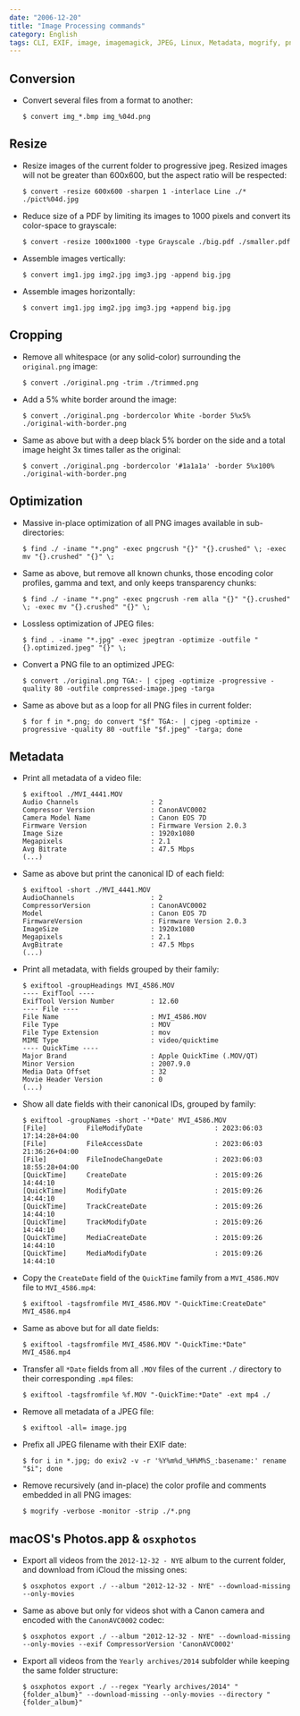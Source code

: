 ```yaml
---
date: "2006-12-20"
title: "Image Processing commands"
category: English
tags: CLI, EXIF, image, imagemagick, JPEG, Linux, Metadata, mogrify, pngcrush, mozjpeg
---
```


## Conversion

- Convert several files from a format to another:

  ```shell-session
  $ convert img_*.bmp img_%04d.png
  ```

## Resize

- Resize images of the current folder to progressive jpeg. Resized images will not be greater than 600x600, but the aspect ratio will be respected:

  ```shell-session
  $ convert -resize 600x600 -sharpen 1 -interlace Line ./* ./pict%04d.jpg
  ```

- Reduce size of a PDF by limiting its images to 1000 pixels and convert its color-space to grayscale:

  ```shell-session
  $ convert -resize 1000x1000 -type Grayscale ./big.pdf ./smaller.pdf
  ```

- Assemble images vertically:

  ```shell-session
  $ convert img1.jpg img2.jpg img3.jpg -append big.jpg
  ```

- Assemble images horizontally:

  ```shell-session
  $ convert img1.jpg img2.jpg img3.jpg +append big.jpg
  ```

## Cropping

- Remove all whitespace (or any solid-color) surrounding the `original.png` image:

  ```shell-session
  $ convert ./original.png -trim ./trimmed.png
  ```

- Add a 5% white border around the image:

  ```shell-session
  $ convert ./original.png -bordercolor White -border 5%x5% ./original-with-border.png
  ```

- Same as above but with a deep black 5% border on the side and a total image height 3x times taller as the original:

  ```shell-session
  $ convert ./original.png -bordercolor '#1a1a1a' -border 5%x100% ./original-with-border.png
  ```

## Optimization

- Massive in-place optimization of all PNG images available in sub-directories:

  ```shell-session
  $ find ./ -iname "*.png" -exec pngcrush "{}" "{}.crushed" \; -exec mv "{}.crushed" "{}" \;
  ```

- Same as above, but remove all known chunks, those encoding color profiles, gamma and text, and only keeps transparency chunks:

  ```shell-session
  $ find ./ -iname "*.png" -exec pngcrush -rem alla "{}" "{}.crushed" \; -exec mv "{}.crushed" "{}" \;
  ```

- Lossless optimization of JPEG files:

  ```shell-session
  $ find . -iname "*.jpg" -exec jpegtran -optimize -outfile "{}.optimized.jpeg" "{}" \;
  ```

- Convert a PNG file to an optimized JPEG:

  ```shell-session
  $ convert ./original.png TGA:- | cjpeg -optimize -progressive -quality 80 -outfile compressed-image.jpeg -targa
  ```

- Same as above but as a loop for all PNG files in current folder:

  ```shell-session
  $ for f in *.png; do convert "$f" TGA:- | cjpeg -optimize -progressive -quality 80 -outfile "$f.jpeg" -targa; done
  ```

## Metadata

- Print all metadata of a video file:

  ```shell-session
  $ exiftool ./MVI_4441.MOV
  Audio Channels                  : 2
  Compressor Version              : CanonAVC0002
  Camera Model Name               : Canon EOS 7D
  Firmware Version                : Firmware Version 2.0.3
  Image Size                      : 1920x1080
  Megapixels                      : 2.1
  Avg Bitrate                     : 47.5 Mbps
  (...)
  ```

- Same as above but print the canonical ID of each field:

  ```shell-session
  $ exiftool -short ./MVI_4441.MOV
  AudioChannels                   : 2
  CompressorVersion               : CanonAVC0002
  Model                           : Canon EOS 7D
  FirmwareVersion                 : Firmware Version 2.0.3
  ImageSize                       : 1920x1080
  Megapixels                      : 2.1
  AvgBitrate                      : 47.5 Mbps
  (...)
  ```

- Print all metadata, with fields grouped by their family:

  ```shell-session
  $ exiftool -groupHeadings MVI_4586.MOV
  ---- ExifTool ----
  ExifTool Version Number         : 12.60
  ---- File ----
  File Name                       : MVI_4586.MOV
  File Type                       : MOV
  File Type Extension             : mov
  MIME Type                       : video/quicktime
  ---- QuickTime ----
  Major Brand                     : Apple QuickTime (.MOV/QT)
  Minor Version                   : 2007.9.0
  Media Data Offset               : 32
  Movie Header Version            : 0
  (...)
  ```

- Show all date fields with their canonical IDs, grouped by family:

  ```shell-session
  $ exiftool -groupNames -short -'*Date' MVI_4586.MOV
  [File]          FileModifyDate                  : 2023:06:03 17:14:28+04:00
  [File]          FileAccessDate                  : 2023:06:03 21:36:26+04:00
  [File]          FileInodeChangeDate             : 2023:06:03 18:55:28+04:00
  [QuickTime]     CreateDate                      : 2015:09:26 14:44:10
  [QuickTime]     ModifyDate                      : 2015:09:26 14:44:10
  [QuickTime]     TrackCreateDate                 : 2015:09:26 14:44:10
  [QuickTime]     TrackModifyDate                 : 2015:09:26 14:44:10
  [QuickTime]     MediaCreateDate                 : 2015:09:26 14:44:10
  [QuickTime]     MediaModifyDate                 : 2015:09:26 14:44:10
  ```

- Copy the `CreateDate` field of the `QuickTime` family from a `MVI_4586.MOV` file to `MVI_4586.mp4`:

  ```shell-session
  $ exiftool -tagsfromfile MVI_4586.MOV "-QuickTime:CreateDate" MVI_4586.mp4
  ```

- Same as above but for all date fields:

  ```shell-session
  $ exiftool -tagsfromfile MVI_4586.MOV "-QuickTime:*Date" MVI_4586.mp4
  ```

- Transfer all `*Date` fields from all `.MOV` files of the current `./` directory to their corresponding `.mp4` files:

  ```shell-session
  $ exiftool -tagsfromfile %f.MOV "-QuickTime:*Date" -ext mp4 ./
  ```

- Remove all metadata of a JPEG file:

  ```shell-session
  $ exiftool -all= image.jpg
  ```

- Prefix all JPEG filename with their EXIF date:

  ```shell-session
  $ for i in *.jpg; do exiv2 -v -r '%Y%m%d_%H%M%S_:basename:' rename "$i"; done
  ```

- Remove recursively (and in-place) the color profile and comments embedded in all PNG images:

  ```shell-session
  $ mogrify -verbose -monitor -strip ./*.png
  ```

## macOS's Photos.app & `osxphotos`

- Export all videos from the `2012-12-32 - NYE` album to the current folder, and download from iCloud the missing ones:

  ```shell-session
  $ osxphotos export ./ --album "2012-12-32 - NYE" --download-missing --only-movies
  ```

- Same as above but only for videos shot with a Canon camera and encoded with the `CanonAVC0002` codec:

  ```shell-session
  $ osxphotos export ./ --album "2012-12-32 - NYE" --download-missing --only-movies --exif CompressorVersion 'CanonAVC0002'
  ```

- Export all videos from the `Yearly archives/2014` subfolder while keeping the same folder structure:

  ```shell-session
  $ osxphotos export ./ --regex "Yearly archives/2014" "{folder_album}" --download-missing --only-movies --directory "{folder_album}"
  ```
